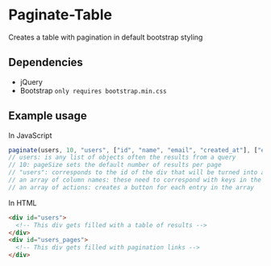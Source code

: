 # Paginate-Table
Creates a table with pagination in default bootstrap styling

## Dependencies
* jQuery
* Bootstrap ```only requires bootstrap.min.css```

## Example usage
In JavaScript
```javascript
paginate(users, 10, "users", ["id", "name", "email", "created_at"], ["edit", "delete"]);
// users: is any list of objects often the results from a query
// 10: pageSize sets the default number of results per page
// "users": corresponds to the id of the div that will be turned into a table
// an array of column names: these need to correspond with keys in the list
// an array of actions: creates a button for each entry in the array
```
In HTML
```html
<div id="users">
  <!-- This div gets filled with a table of results -->
</div>
<div id="users_pages">
  <!-- This div gets filled with pagination links -->
</div>
```
